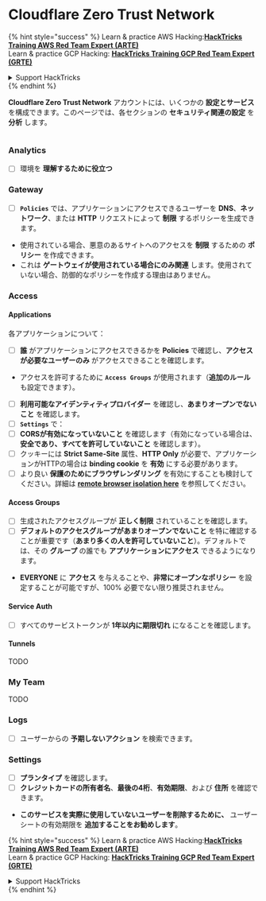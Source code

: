 # Cloudflare Zero Trust Network

{% hint style="success" %}
Learn & practice AWS Hacking:<img src="../../.gitbook/assets/image (1) (1) (1) (1).png" alt="" data-size="line">[**HackTricks Training AWS Red Team Expert (ARTE)**](https://training.hacktricks.xyz/courses/arte)<img src="../../.gitbook/assets/image (1) (1) (1) (1).png" alt="" data-size="line">\
Learn & practice GCP Hacking: <img src="../../.gitbook/assets/image (2) (1).png" alt="" data-size="line">[**HackTricks Training GCP Red Team Expert (GRTE)**<img src="../../.gitbook/assets/image (2) (1).png" alt="" data-size="line">](https://training.hacktricks.xyz/courses/grte)

<details>

<summary>Support HackTricks</summary>

* Check the [**subscription plans**](https://github.com/sponsors/carlospolop)!
* **Join the** 💬 [**Discord group**](https://discord.gg/hRep4RUj7f) or the [**telegram group**](https://t.me/peass) or **follow** us on **Twitter** 🐦 [**@hacktricks\_live**](https://twitter.com/hacktricks_live)**.**
* **Share hacking tricks by submitting PRs to the** [**HackTricks**](https://github.com/carlospolop/hacktricks) and [**HackTricks Cloud**](https://github.com/carlospolop/hacktricks-cloud) github repos.

</details>
{% endhint %}

**Cloudflare Zero Trust Network** アカウントには、いくつかの **設定とサービス** を構成できます。このページでは、各セクションの **セキュリティ関連の設定** を **分析** します。

<figure><img src="../../.gitbook/assets/image (206).png" alt=""><figcaption></figcaption></figure>

### Analytics

* [ ] 環境を **理解するために役立つ**

### **Gateway**

* [ ] **`Policies`** では、アプリケーションにアクセスできるユーザーを **DNS**、**ネットワーク**、または **HTTP** リクエストによって **制限** するポリシーを生成できます。
* 使用されている場合、悪意のあるサイトへのアクセスを **制限** するための **ポリシー** を作成できます。
* これは **ゲートウェイが使用されている場合にのみ関連** します。使用されていない場合、防御的なポリシーを作成する理由はありません。

### Access

#### Applications

各アプリケーションについて：

* [ ] **誰** がアプリケーションにアクセスできるかを **Policies** で確認し、**アクセスが必要なユーザーのみ** がアクセスできることを確認します。
* アクセスを許可するために **`Access Groups`** が使用されます（**追加のルール** も設定できます）。
* [ ] **利用可能なアイデンティティプロバイダー** を確認し、**あまりオープンでないこと** を確認します。
* [ ] **`Settings`** で：
* [ ] **CORSが有効になっていないこと** を確認します（有効になっている場合は、**安全であり、すべてを許可していないこと** を確認します）。
* [ ] クッキーには **Strict Same-Site** 属性、**HTTP Only** が必要で、アプリケーションがHTTPの場合は **binding cookie** を **有効** にする必要があります。
* [ ] より良い **保護のためにブラウザレンダリング** を有効にすることも検討してください。詳細は [**remote browser isolation here**](https://blog.cloudflare.com/cloudflare-and-remote-browser-isolation/) を参照してください。

#### **Access Groups**

* [ ] 生成されたアクセスグループが **正しく制限** されていることを確認します。
* [ ] **デフォルトのアクセスグループがあまりオープンでないこと** を特に確認することが重要です（**あまり多くの人を許可していないこと**）。デフォルトでは、その **グループ** の誰でも **アプリケーションにアクセス** できるようになります。
* **EVERYONE** に **アクセス** を与えることや、**非常にオープンなポリシー** を設定することが可能ですが、100% 必要でない限り推奨されません。

#### Service Auth

* [ ] すべてのサービストークンが **1年以内に期限切れ** になることを確認します。

#### Tunnels

TODO

### My Team

TODO

### Logs

* [ ] ユーザーからの **予期しないアクション** を検索できます。

### Settings

* [ ] **プランタイプ** を確認します。
* [ ] **クレジットカードの所有者名**、**最後の4桁**、**有効期限**、および **住所** を確認できます。
* **このサービスを実際に使用していないユーザーを削除するために、** ユーザーシートの有効期限を **追加することをお勧めします**。

{% hint style="success" %}
Learn & practice AWS Hacking:<img src="../../.gitbook/assets/image (1) (1) (1) (1).png" alt="" data-size="line">[**HackTricks Training AWS Red Team Expert (ARTE)**](https://training.hacktricks.xyz/courses/arte)<img src="../../.gitbook/assets/image (1) (1) (1) (1).png" alt="" data-size="line">\
Learn & practice GCP Hacking: <img src="../../.gitbook/assets/image (2) (1).png" alt="" data-size="line">[**HackTricks Training GCP Red Team Expert (GRTE)**<img src="../../.gitbook/assets/image (2) (1).png" alt="" data-size="line">](https://training.hacktricks.xyz/courses/grte)

<details>

<summary>Support HackTricks</summary>

* Check the [**subscription plans**](https://github.com/sponsors/carlospolop)!
* **Join the** 💬 [**Discord group**](https://discord.gg/hRep4RUj7f) or the [**telegram group**](https://t.me/peass) or **follow** us on **Twitter** 🐦 [**@hacktricks\_live**](https://twitter.com/hacktricks_live)**.**
* **Share hacking tricks by submitting PRs to the** [**HackTricks**](https://github.com/carlospolop/hacktricks) and [**HackTricks Cloud**](https://github.com/carlospolop/hacktricks-cloud) github repos.

</details>
{% endhint %}
